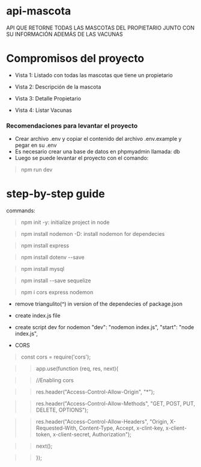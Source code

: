 # api-mascota
API QUE RETORNE TODAS LAS MASCOTAS DEL PROPIETARIO JUNTO CON SU INFORMACIÓN ADEMÁS DE LAS VACUNAS

# Compromisos del proyecto

- Vista 1: Listado con todas las mascotas que tiene un propietario

- Vista 2: Descripción de la mascota

- Vista 3: Detalle Propietario

- Vista 4: Listar Vacunas

### Recomendaciones para levantar el proyecto
- Crear archivo .env y copiar el contenido del archivo .env.example y pegar en su .env
- Es necesario crear una base de datos en phpmyadmin llamada: db 
- Luego se puede levantar el proyecto con el comando:
> npm run dev 


# step-by-step guide

commands:

> npm init -y: initialize project in node

> npm install nodemon -D: install nodemon for dependecies 

> npm install express 

> npm install dotenv --save

> npm install mysql

> npm install --save sequelize

> npm i cors express nodemon


- remove triangulito(^) in version of the dependecies of package.json
- create index.js file 
- create script dev for nodemon 
    "dev": "nodemon index.js",
    "start": "node index.js",

 
- CORS

> const cors = require('cors');

>

>> app.use(function (req, res, next){

>> //Enabling cors

>> res.header("Access-Control-Allow-Origin", "*");

>> res.header("Access-Control-Allow-Methods", "GET, POST, PUT, DELETE, OPTIONS");

>> res.header("Access-Control-Allow-Headers", "Origin, X-Requested-With, Content-Type, Accept, x-clint-key, x-client-token, x-client-secret, Authorization");

>> next();

>> });